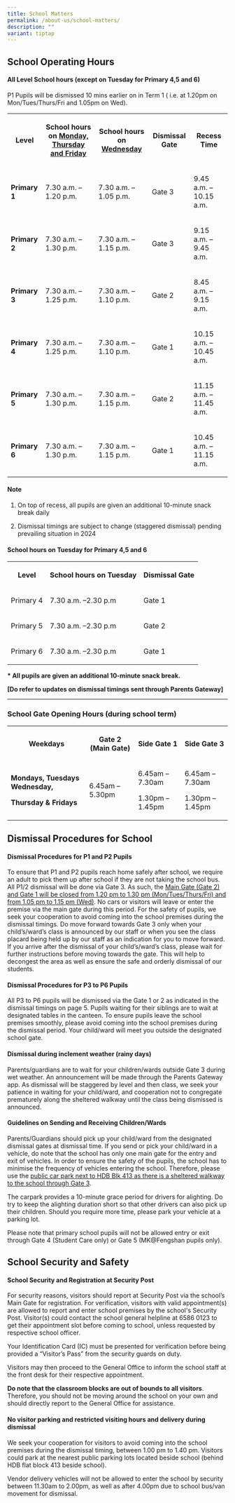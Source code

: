 ```yaml
---
title: School Matters
permalink: /about-us/school-matters/
description: ""
variant: tiptap
---
```

<h2>School Operating Hours</h2>
<h4>All Level School hours (except on Tuesday for Primary 4,5 and 6)</h4>
<p>P1 Pupils will be dismissed 10 mins earlier on in Term 1 ( i.e. at 1.20pm
on Mon/Tues/Thurs/Fri and 1.05pm on Wed).</p>
<table style="minWidth: 125px">
<colgroup>
<col>
<col>
<col>
<col>
<col>
</colgroup>
<tbody>
<tr>
<th rowspan="1" colspan="1">
<p>Level</p>
</th>
<th rowspan="1" colspan="1">
<p>School hours on <u>Monday, Thursday and Friday</u>
</p>
</th>
<th rowspan="1" colspan="1">
<p>School hours on <u>Wednesday</u>
</p>
</th>
<th rowspan="1" colspan="1">
<p>Dismissal Gate</p>
</th>
<th rowspan="1" colspan="1">
<p>Recess Time</p>
</th>
</tr>
<tr>
<td rowspan="1" colspan="1">
<p><strong>Primary 1</strong>
</p>
</td>
<td rowspan="1" colspan="1">
<p>7.30 a.m. – 1.20 p.m.</p>
</td>
<td rowspan="1" colspan="1">
<p>7.30 a.m. – 1.05 p.m.</p>
</td>
<td rowspan="1" colspan="1">
<p>Gate 3</p>
</td>
<td rowspan="1" colspan="1">
<p>9.45 a.m. – 10.15 a.m.</p>
</td>
</tr>
<tr>
<td rowspan="1" colspan="1">
<p><strong>Primary 2</strong>
</p>
</td>
<td rowspan="1" colspan="1">
<p>7.30 a.m. – 1.30 p.m.</p>
</td>
<td rowspan="1" colspan="1">
<p>7.30 a.m. – 1.15 p.m.</p>
</td>
<td rowspan="1" colspan="1">
<p>Gate 3</p>
</td>
<td rowspan="1" colspan="1">
<p>9.15 a.m. – 9.45 a.m.</p>
</td>
</tr>
<tr>
<td rowspan="1" colspan="1">
<p><strong>Primary 3</strong>
</p>
</td>
<td rowspan="1" colspan="1">
<p>7.30 a.m. – 1.25 p.m.</p>
</td>
<td rowspan="1" colspan="1">
<p>7.30 a.m. – 1.10 p.m.</p>
</td>
<td rowspan="1" colspan="1">
<p>Gate 2</p>
</td>
<td rowspan="1" colspan="1">
<p>8.45 a.m. – 9.15 a.m.</p>
</td>
</tr>
<tr>
<td rowspan="1" colspan="1">
<p><strong>Primary 4</strong>
</p>
</td>
<td rowspan="1" colspan="1">
<p>7.30 a.m. – 1.25 p.m.</p>
</td>
<td rowspan="1" colspan="1">
<p>7.30 a.m. – 1.10 p.m.</p>
</td>
<td rowspan="1" colspan="1">
<p>Gate 1</p>
</td>
<td rowspan="1" colspan="1">
<p>10.15 a.m. – 10.45 a.m.</p>
</td>
</tr>
<tr>
<td rowspan="1" colspan="1">
<p><strong>Primary 5</strong>
</p>
</td>
<td rowspan="1" colspan="1">
<p>7.30 a.m. – 1.30 p.m.</p>
</td>
<td rowspan="1" colspan="1">
<p>7.30 a.m. – 1.15 p.m.</p>
</td>
<td rowspan="1" colspan="1">
<p>Gate 2</p>
</td>
<td rowspan="1" colspan="1">
<p>11.15 a.m. – 11.45 a.m.</p>
</td>
</tr>
<tr>
<td rowspan="1" colspan="1">
<p><strong>Primary 6</strong>
</p>
</td>
<td rowspan="1" colspan="1">
<p>7.30 a.m. – 1.30 p.m.</p>
</td>
<td rowspan="1" colspan="1">
<p>7.30 a.m. – 1.15 p.m.</p>
</td>
<td rowspan="1" colspan="1">
<p>Gate 1</p>
</td>
<td rowspan="1" colspan="1">
<p>10.45 a.m. – 11.15 a.m.</p>
</td>
</tr>
</tbody>
</table>
<h4>Note</h4>
<ol data-tight="true" class="tight">
<li>
<p>On top of recess, all pupils are given an additional 10-minute snack break
daily</p>
</li>
<li>
<p>Dismissal timings are subject to change (staggered dismissal) pending
prevailing situation in 2024</p>
</li>
</ol>
<h4>School hours on Tuesday for Primary 4,5 and 6</h4>
<table style="minWidth: 75px">
<colgroup>
<col>
<col>
<col>
</colgroup>
<tbody>
<tr>
<th rowspan="1" colspan="1">
<p>Level</p>
</th>
<th rowspan="1" colspan="1">
<p>School hours on Tuesday</p>
</th>
<th rowspan="1" colspan="1">
<p>Dismissal Gate</p>
</th>
</tr>
<tr>
<td rowspan="1" colspan="1">
<p>Primary 4</p>
</td>
<td rowspan="1" colspan="1">
<p>7.30 a.m. –2.30 p.m</p>
</td>
<td rowspan="1" colspan="1">
<p>Gate 1</p>
</td>
</tr>
<tr>
<td rowspan="1" colspan="1">
<p>Primary 5</p>
</td>
<td rowspan="1" colspan="1">
<p>7.30 a.m. –2.30 p.m</p>
</td>
<td rowspan="1" colspan="1">
<p>Gate 2</p>
</td>
</tr>
<tr>
<td rowspan="1" colspan="1">
<p>Primary 6</p>
</td>
<td rowspan="1" colspan="1">
<p>7.30 a.m. –2.30 p.m</p>
</td>
<td rowspan="1" colspan="1">
<p>Gate 1</p>
</td>
</tr>
</tbody>
</table>
<p><strong>* All pupils are given an additional 10-minute snack break.</strong>
</p>
<p><strong>[Do refer to updates on dismissal timings sent through Parents Gateway]</strong>
</p>
<hr>
<h3>School Gate Opening Hours (during school term)</h3>
<table style="minWidth: 100px">
<colgroup>
<col>
<col>
<col>
<col>
</colgroup>
<tbody>
<tr>
<th rowspan="1" colspan="1">
<p>Weekdays</p>
</th>
<th rowspan="1" colspan="1">
<p>Gate 2 (Main Gate)</p>
</th>
<th rowspan="1" colspan="1">
<p>Side Gate 1</p>
</th>
<th rowspan="1" colspan="1">
<p>Side Gate 3</p>
</th>
</tr>
<tr>
<td rowspan="1" colspan="1">
<p><strong>Mondays, Tuesdays Wednesday,</strong>
</p>
<p><strong>Thursday &amp; Fridays</strong>
</p>
</td>
<td rowspan="1" colspan="1">
<p>6.45am – 5.30pm</p>
</td>
<td rowspan="1" colspan="1">
<p>6.45am – 7.30am</p>
<p></p>
<p>1.30pm – 1.45pm</p>
</td>
<td rowspan="1" colspan="1">
<p>6.45am – 7.30am</p>
<p></p>
<p>1.30pm – 1.45pm</p>
</td>
</tr>
</tbody>
</table>
<h2>Dismissal Procedures for School</h2>
<h4>Dismissal Procedures for P1 and P2 Pupils</h4>
<p>To ensure that P1 and P2 pupils reach home safely after school, we require
an adult to pick them up after school if they are not taking the school
bus. All P1/2 dismissal will be done via Gate 3. As such, the <u>Main Gate (Gate 2) and Gate 1 will be closed from 1.20 pm to 1.30 pm (Mon/Tues/Thurs/Fri) and from 1.05 pm to 1.15 pm (Wed)</u>.
No cars or visitors will leave or enter the premise via the main gate during
this period. For the safety of pupils, we seek your cooperation to avoid
coming into the school premises during the dismissal timings. Do move forward
towards Gate 3 only when your child’s/ward’s class is announced by our
staff or when you see the class placard being held up by our staff as an
indication for you to move forward. If you arrive after the dismissal of
your child’s/ward’s class, please wait for further instructions before
moving towards the gate. This will help to decongest the area as well as
ensure the safe and orderly dismissal of our students.</p>
<h4>Dismissal Procedures for P3 to P6 Pupils</h4>
<p>All P3 to P6 pupils will be dismissed via the Gate 1 or 2 as indicated
in the dismissal timings on page 5. Pupils waiting for their siblings are
to wait at designated tables in the canteen. To ensure pupils leave the
school premises smoothly, please avoid coming into the school premises
during the dismissal period. Your child/ward will meet you outside the
designated school gate.</p>
<h4>Dismissal during inclement weather (rainy days)</h4>
<p>Parents/guardians are to wait for your children/wards outside Gate 3 during
wet weather. An announcement will be made through the Parents Gateway app.
As dismissal will be staggered by level and then class, we seek your patience
in waiting for your child/ward, and cooperation not to congregate prematurely
along the sheltered walkway until the class being dismissed is announced.</p>
<h4>Guidelines on Sending and Receiving Children/Wards</h4>
<p>Parents/Guardians should pick up your child/ward from the designated dismissal
gates at dismissal time. If you send or pick your child/ward in a vehicle,
do note that the school has only one main gate for the entry and exit of
vehicles. In order to ensure the safety of the pupils, the school has to
minimise the frequency of vehicles entering the school. Therefore, please
use the <u>public car park next to HDB Blk 413 as there is a sheltered walkway to the school through Gate 3</u>.</p>
<p>The carpark provides a 10-minute grace period for drivers for alighting.
Do try to keep the alighting duration short so that other drivers can also
pick up their children. Should you require more time, please park your
vehicle at a parking lot.</p>
<p>Please note that primary school pupils will not be allowed entry or exit
through Gate 4 (Student Care only) or Gate 5 (MK@Fengshan pupils only).</p>
<h2>School Security and Safety</h2>
<h4>School Security and Registration at Security Post</h4>
<p>For security reasons, visitors should report at Security Post via the
school’s Main Gate for registration.&nbsp;For verification, visitors with
valid appointment(s) are allowed to report and enter school premises by
the school's Security Post. Visitor(s) could contact the school general
helpline at 6586 0123 to get their appointment slot before coming to school,
unless requested by respective school officer.</p>
<p>Your Identification Card (IC) must be presented for verification before
being provided a “Visitor’s Pass” from the security guards on duty.</p>
<p>Visitors may then proceed to the General Office to inform the school staff
at the front desk for their respective appointment.</p>
<p><strong>Do note that the classroom blocks are out of bounds to all visitors</strong>.
Therefore, you should not be moving around the school on your own and should
directly report to the General Office for assistance.</p>
<h4>No visitor parking and restricted visiting hours and delivery during dismissal</h4>
<p>We seek your cooperation for visitors to avoid coming into the school
premises during the dismissal timing, between 1.00 pm to 1.40 pm. Visitors
could park at the nearest public parking lots located beside school (behind
HDB flat block 413 beside school).</p>
<p>Vendor delivery vehicles will not be allowed to enter the school by security
between 11.30am to 2.00pm, as well as after 4.00pm due to school bus/van
movement for dismissal.</p>